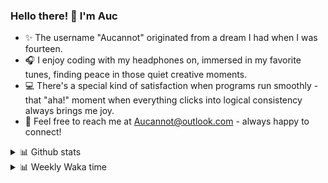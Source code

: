 ### Hello there! 👋 I'm Auc

- ✨ The username "Aucannot" originated from a dream I had when I was fourteen.  
- 🎧 I enjoy coding with my headphones on, immersed in my favorite tunes, finding peace in those quiet creative moments.  
- 💻 There's a special kind of satisfaction when programs run smoothly - that "aha!" moment when everything clicks into logical consistency always brings me joy.
- 📧 Feel free to reach me at [Aucannot@outlook.com](mailto:Aucannot@outlook.com) - always happy to connect!

<details>
  <summary>📊 Github stats</summary>
  <div align="center">
    <img height="180em" src="https://github-readme-stats-delta-three-96.vercel.app/api?username=Aucannot&theme=tokyonight&count_private=true&show_icons=true&include_all_commits=true&custom_title=GitHub_Stats"/>
    <img height="180em" src="https://github-readme-stats-delta-three-96.vercel.app/api/top-langs/?username=Aucannot&theme=tokyonight&layout=compact&hide=CMake,Makefile"/>
  </div>
</details>
<details>
  <summary>📊 Weekly Waka time</summary>
  
  <!--START_SECTION:waka-->

```txt
C++        2 hrs 59 mins   █████████░░░░░░░░░░░░░░░░   35.74 %
Python     2 hrs 42 mins   ████████░░░░░░░░░░░░░░░░░   32.42 %
Cuda       1 hr 17 mins    ████░░░░░░░░░░░░░░░░░░░░░   15.39 %
Docker     1 hr 6 mins     ███▒░░░░░░░░░░░░░░░░░░░░░   13.16 %
Bash       15 mins         ▓░░░░░░░░░░░░░░░░░░░░░░░░   03.17 %
```

<!--END_SECTION:waka-->
</details>
